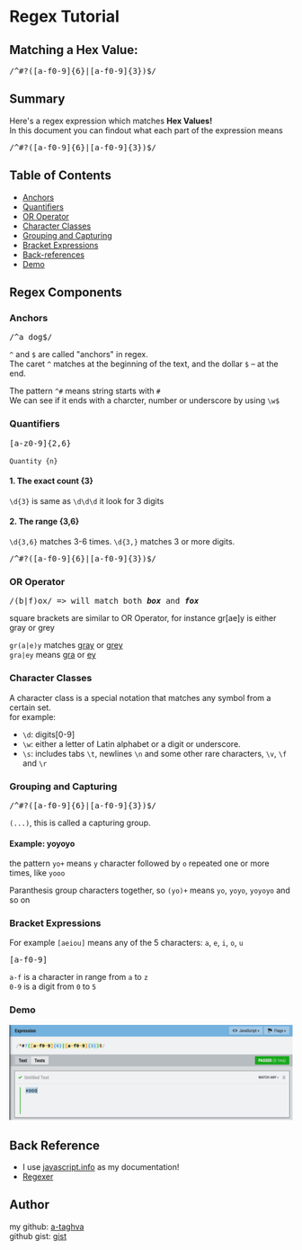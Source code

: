 # Regex Tutorial

## Matching a Hex Value: 
<pre>/^#?([a-f0-9]{6}|[a-f0-9]{3})$/</pre>


## Summary

Here's a regex expression which matches <b>Hex Values!</b><br />
In this document you can findout what each part of the expression means
<pre>/^#?([a-f0-9]{6}|[a-f0-9]{3})$/</pre>

## Table of Contents

- [Anchors](#anchors)
- [Quantifiers](#quantifiers)
- [OR Operator](#or-operator)
- [Character Classes](#character-classes)
- [Grouping and Capturing](#grouping-and-capturing)
- [Bracket Expressions](#bracket-expressions)
- [Back-references](#back-references)
- [Demo](#demo)

## Regex Components

### Anchors
<pre>/^a dog$/</pre>
`^` and `$` are called "anchors" in regex.<br />
The caret `^` matches at the beginning of the text, and the dollar `$` – at the end.

The pattern `^#` means string starts with `#`<br />
We can see if it ends with a charcter, number or underscore by using `\w$`<br />

### Quantifiers
<pre>[a-z0-9]{2,6}</pre>
`Quantity {n}`

#### 1. The exact count {3}
`\d{3}` is same as `\d\d\d`
it look for 3 digits


#### 2. The range {3,6}
`\d{3,6}` matches 3-6 times.
`\d{3,}` matches 3 or more digits.
<pre>/^#?([a-f0-9]{6}|[a-f0-9]{3})$/</pre>

### OR Operator
<pre>/(b|f)ox/ => will match both <b><i>box</i></b> and <b><i>fox</i></b></pre>
square brackets are similar to OR Operator, for instance gr[ae]y is either gray or grey

`gr(a|e)y` matches <u>gray</u> or <u>grey</u><br />
`gra|ey` means <u>gra</u> or <u>ey</u>

### Character Classes
A character class is a special notation that matches any symbol from a certain set.<br />
for example:<br />
  - `\d`: digits[0-9]<br />
  - `\w`: either a letter of Latin alphabet or a digit or underscore.<br />
  - `\s`: includes tabs `\t`, newlines `\n` and some other rare characters, `\v`, `\f` and `\r`<br />


### Grouping and Capturing
<pre>/^#?([a-f0-9]{6}|[a-f0-9]{3})$/</pre>
`(...)`, this is called a capturing group.

#### Example: yoyoyo
the pattern `yo+` means `y` character followed by `o` repeated one or more times, like `yooo`

Paranthesis group characters together, so `(yo)+` means `yo`, `yoyo`, `yoyoyo` and so on

### Bracket Expressions
For example `[aeiou]` means any of the 5 characters: `a`, `e`, `i`, `o`, `u`

<pre>[a-f0-9]</pre>
`a-f` is a character in range from `a` to `z`<br />
`0-9` is a digit from `0` to `5`

### Demo
!["test"](./assets/images/rgx.png)

## Back Reference
- I use [javascript.info](https://javascript.info) as my documentation!
- [Regexer](https://regexr.com)


## Author

my github: [a-taghva](https://github.com/a-taghva)<br />
github gist: [gist](https://gist.github.com/a-taghva/d5548c1401e3515973e481e1c4ca113a)